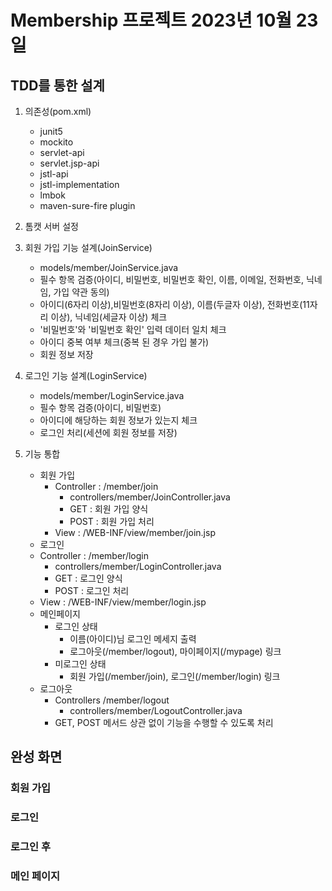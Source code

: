 # Membership 프로젝트 2023년 10월 23일

## TDD를 통한 설계
1. 의존성(pom.xml)
    - junit5
    - mockito
    - servlet-api
    - servlet.jsp-api
    - jstl-api
    - jstl-implementation
    - lmbok
    - maven-sure-fire plugin

2. 톰캣 서버 설정

3. 회원 가입 기능 설계(JoinService)
   - models/member/JoinService.java
   - 필수 항목 검증(아이디, 비밀번호, 비밀번호 확인, 이름, 이메일, 전화번호, 닉네임, 가입 약관 동의)
   - 아이디(6자리 이상),비밀번호(8자리 이상), 이름(두글자 이상), 전화번호(11자리 이상), 닉네임(세글자 이상) 체크
   - '비밀번호'와 '비밀번호 확인' 입력 데이터 일치 체크
   - 아이디 중복 여부 체크(중복 된 경우 가입 불가)   
   - 회원 정보 저장

4. 로그인 기능 설계(LoginService)
   - models/member/LoginService.java
   - 필수 항목 검증(아이디, 비밀번호)
   - 아이디에 해당하는 회원 정보가 있는지 체크
   - 로그인 처리(세션에 회원 정보를 저장)

5. 기능 통합
   - 회원 가입
     - Controller : /member/join
       - controllers/member/JoinController.java
       - GET : 회원 가입 양식
       - POST : 회원 가입 처리
     - View : /WEB-INF/view/member/join.jsp
   - 로그인
    - Controller : /member/login
        - controllers/member/LoginController.java
        - GET : 로그인 양식
        - POST : 로그인 처리
     - View : /WEB-INF/view/member/login.jsp
   - 메인페이지
      - 로그인 상태
         - 이름(아이디)님 로그인 메세지 출력
         - 로그아웃(/member/logout), 마이페이지(/mypage) 링크
      - 미로그인 상태
        - 회원 가입(/member/join), 로그인(/member/login) 링크
   - 로그아웃
     - Controllers /member/logout
       - controllers/member/LogoutController.java
     - GET, POST 메서드 상관 없이 기능을 수행할 수 있도록 처리

## 완성 화면
### 회원 가입

### 로그인
### 로그인 후


### 메인 페이지
